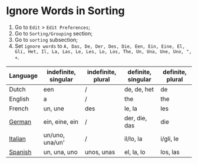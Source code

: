 # Ignore Words in Sorting

1. Go to `Edit` > `Edit Preferences`;
2. Go to `Sorting/Grouping` section;
3. Go to `sorting` subsection;
4. Set `ignore words` to `A, Das, De, Der, Des, Die, Een, Ein, Eine, El, Gli, Het, Il, La, Las, Le, Les, Lo, Los, The, Un, Una, Une, Uno, ", +`.

| Language                                                      | indefinite, singular | indefinite, plural | definite, singular | definite, plural |
|---------------------------------------------------------------|----------------------|--------------------|--------------------|------------------|
| Dutch                                                         | een                  | /                  | de, de, het        | de               |
| English                                                       | a                    | /                  | the                | the              |
| French                                                        | un, une              | des                | le, la             | les              |
| [German](https://en.wikipedia.org/wiki/German_articles)       | ein, eine, ein       | /                  | der, die, das      | die              |
| [Italian](https://en.wikipedia.org/wiki/Italian_grammar)      | un/uno, una/un'      | /                  | il/lo, la          | i/gli, le        |
| [Spanish](https://en.wikipedia.org/wiki/Spanish_determiners)  | un, una, uno         | unos, unas         | el, la, lo         | los, las         |
